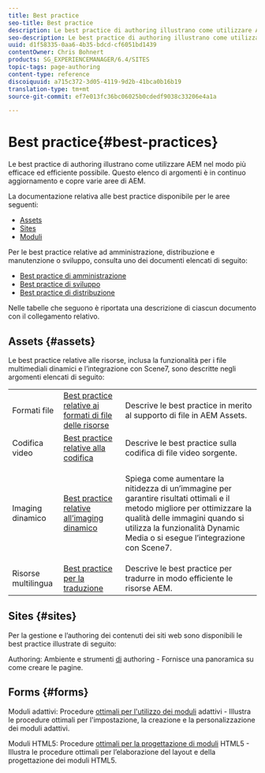 ```yaml
---
title: Best practice
seo-title: Best practice
description: Le best practice di authoring illustrano come utilizzare AEM nel modo più efficace ed efficiente possibile. Questo elenco di argomenti è in continuo aggiornamento e copre varie aree di AEM.
seo-description: Le best practice di authoring illustrano come utilizzare AEM nel modo più efficace ed efficiente possibile. Questo elenco di argomenti è in continuo aggiornamento e copre varie aree di AEM.
uuid: d1f58335-0aa6-4b35-bdcd-cf6051bd1439
contentOwner: Chris Bohnert
products: SG_EXPERIENCEMANAGER/6.4/SITES
topic-tags: page-authoring
content-type: reference
discoiquuid: a715c372-3d05-4119-9d2b-41bca0b16b19
translation-type: tm+mt
source-git-commit: ef7e013fc36bc06025b0cdedf9038c33206e4a1a

---
```



# Best practice{#best-practices}

Le best practice di authoring illustrano come utilizzare AEM nel modo più efficace ed efficiente possibile. Questo elenco di argomenti è in continuo aggiornamento e copre varie aree di AEM.

La documentazione relativa alle best practice disponibile per le aree seguenti:

* [Assets](#assets)
* [Sites](#sites)
* [Moduli](#forms)

Per le best practice relative ad amministrazione, distribuzione e manutenzione o sviluppo, consulta uno dei documenti elencati di seguito:

* [Best practice di amministrazione](/help/sites-administering/administer-best-practices.md)
* [Best practice di sviluppo](/help/sites-developing/best-practices.md)
* [Best practice di distribuzione](/help/sites-deploying/best-practices.md)

Nelle tabelle che seguono è riportata una descrizione di ciascun documento con il collegamento relativo.

## Assets {#assets}

Le best practice relative alle risorse, inclusa la funzionalità per i file multimediali dinamici e l’integrazione con Scene7, sono descritte negli argomenti elencati di seguito:

<table> 
 <tbody>
  <tr>
   <td>Formati file</td> 
   <td><a href="/help/assets/assets-file-format-best-practices.md">Best practice relative ai formati di file delle risorse</a></td> 
   <td>Descrive le best practice in merito al supporto di file in AEM Assets.</td> 
  </tr>
  <tr>
   <td>Codifica video</td> 
   <td><a href="/help/assets/video.md#best-practices-for-encoding-videos">Best practice relative alla codifica</a></td> 
   <td>Descrive le best practice sulla codifica di file video sorgente.</td> 
  </tr>
  <tr>
   <td>Imaging dinamico</td> 
   <td><a href="/help/assets/best-practices-for-optimizing-the-quality-of-your-images.md">Best practice relative all’imaging dinamico</a></td> 
   <td><p>Spiega come aumentare la nitidezza di un’immagine per garantire risultati ottimali e il metodo migliore per ottimizzare la qualità delle immagini quando si utilizza la funzionalità Dynamic Media o si esegue l’integrazione con Scene7. </p> </td> 
  </tr>
  <tr>
   <td>Risorse multilingua</td> 
   <td><a href="/help/assets/best-practices-for-translating-assets-efficiently.md">Best practice per la traduzione</a></td> 
   <td>Descrive le best practice per tradurre in modo efficiente le risorse AEM.</td> 
  </tr>
 </tbody>
</table>

## Sites {#sites}

Per la gestione e l’authoring dei contenuti dei siti web sono disponibili le best practice illustrate di seguito:

Authoring: Ambiente e strumenti [di](/help/sites-classic-ui-authoring/classic-page-author-env-tools.md) authoring - Fornisce una panoramica su come creare le pagine.

## Forms {#forms}

Moduli adattivi: Procedure [ottimali per l&#39;utilizzo dei moduli](/help/forms/using/adaptive-forms-best-practices.md) adattivi - Illustra le procedure ottimali per l&#39;impostazione, la creazione e la personalizzazione dei moduli adattivi.

Moduli HTML5: Procedure [ottimali per la progettazione di moduli](/help/forms/using/best-practices-for-html5-forms.md) HTML5 - Illustra le procedure ottimali per l’elaborazione del layout e della progettazione dei moduli HTML5.
